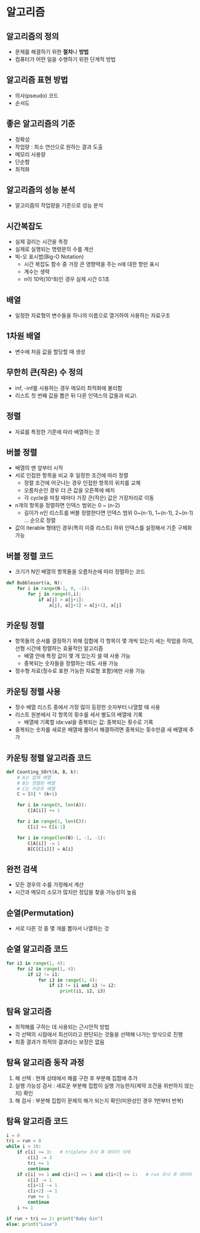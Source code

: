 # 알고리즘

## 알고리즘의 정의

- 문제를 해결하기 위한 **절차**나 **방법**
- 컴퓨터가 어떤 일을 수행하기 위한 단계적 방법

## 알고리즘 표현 방법

- 의사(pseudo) 코드
- 순서도

## 좋은 알고리즘의 기준

- 정확성
- 작업량 : 최소 연산으로 원하는 결과 도출
- 메모리 사용량
- 단순함
- 최적화

## 알고리즘의 성능 분석

- 알고리즘의 작업량을 기준으로 성능 분석

## 시간복잡도

- 실제 걸리는 시간을 측정
- 실제로 실행되는 명령문의 수를 계산
- 빅-오 표시법(Big-O Notation)
  - 시간 복잡도 함수 중 가장 큰 영향력을 주는 n에 대한 항만 표시
  - 계수는 생략
  - n이 10억(10^8)인 경우 실제 시간 0.1초

## 배열

- 일정한 자료형의 변수들을 하나의 이름으로 열거하여 사용하는 자료구조

## 1차원 배열

- 변수에 처음 값을 할당할 때 생성

## 무한히 큰(작은) 수 정의

- inf, -inf를 사용하는 경우 메모리 최적화에 불리함
- 리스트 첫 번째 값을 뽑은 뒤 다른 인덱스의 값들과 비교\

## 정렬

- 자료를 특정한 기준에 따라 배열하는 것

## 버블 정렬

- 배열의 맨 앞부터 시작
- 서로 인접한 항목을 비교 후 일정한 조건에 따라 정렬
  - 정렬 조건에 어긋나는 경우 인접한 항목의 위치를 교체
  - 오름차순인 경우 더 큰 값을 오른쪽에 배치
  - 각 cycle을 마칠 때마다 가장 큰(작은) 값은 가장자리로 이동
- n개의 항목을 정렬하면 인덱스 범위는 0 ~ (n-2)
  - 길이가 n인 리스트를 버블 정렬한다면 인덱스 범위 0~(n-1), 1~(n-1), 2~(n-1) ... 순으로 정렬
- 값이 iterable 형태인 경우(특히 이중 리스트) 하위 인덱스를 설정해서 기준 구체화 가능


## 버블 정렬 코드

- 크기가 N인 배열의 항목들을 오름차순에 따라 정렬하는 코드

```python
def Bubblesort(a, N):
    for i in range(N-1, 0, -1):
        for j in range(0,i):
            if a[j] > a[j+1]:
                a[j], a[j+1] = a[j+1], a[j]
```

## 카운팅 정렬

- 항목들의 순서를 결정하기 위해 집합에 각 항목이 몇 개씩 있는지 세는 작업을 하여, 선형 시간에 정렬하는 효율적인 알고리즘
  - 배열 안에 특정 값이 몇 개 있는지 셀 때 사용 가능
  - 중복되는 숫자들을 정렬하는 데도 사용 가능
- 정수형 자료(정수로 표현 가능한 자료형 포함)에만 사용 가능

## 카운팅 정렬 사용

- 정수 배열 리스트 중에서 가장 많이 등장한 숫자부터 나열할 때 사용
- 리스트 원본에서 각 항목의 횟수를 세서 별도의 배열에 기록
  - 배열에 기록할 idx:val을 중복되는 값: 중복되는 횟수로 기록
- 중복되는 숫자를 새로운 배열에 풀어서 해결하려면 중복되는 횟수만큼 새 배열에 추가

## 카운팅 정렬 알고리즘 코드

```python
def Counting_SOrt(A, B, k):
    # A는 입력 배열
    # B는 정렬된 배열
    # C는 카운트 배열
    C = [0] * (k+1)

    for i in range(0, len(A)):
        C[A[i]] += 1

    for i in range(1, len(C)):
        C[i] += C[i-1]

    for i in range(len(B)-1, -1, -1):
        C[A[i]] -= 1
        B[C[C[i]]] = A[i] 
```

## 완전 검색

- 모든 경우의 수를 가정해서 계산
- 시간과 메모리 소모가 많지만 정답을 찾을 가능성이 높음

## 순열(Permutation)

- 서로 다른 것 중 몇 개를 뽑아서 나열하는 것

## 순열 알고리즘 코드

```python
for i1 in range(1, 4):
    for i2 in range(1, 4):
        if i2 != i1:
            for i3 in range(1, 4):
                if i3 != i1 and i3 != i2:
                    print(i1, i2, i3)
```

## 탐욕 알고리즘

- 최적해를 구하는 데 사용되는 근시안적 방법
- 각 선택의 시점에서 최선이라고 판단되는 것들을 선택해 나가는 방식으로 진행
- 최종 결과가 최적의 결과라는 보장은 없음

## 탐욕 알고리즘 동작 과정

1. 해 선택 : 현재 상태에서 해를 구한 후 부분해 집합에 추가
2. 실행 가능성 검사 : 새로운 부분해 집합이 실행 가능한지(제약 조건을 위반하지 않는지) 확인
3. 해 검사 : 부분해 집합이 문제의 해가 되는지 확인(미완성인 경우 1번부터 반복)

## 탐욕 알고리즘 코드

```python
i = 0
tri = run = 0
while i < 10:
    if c[i] >= 3:   # triplete 조사 후 데이터 삭제
        c[i] -= 3
        tri += 1
        continue
    if c[i] >= 1 and c[i+1] >= 1 and c[i+2] >= 1:   # run 조사 후 데이터 삭제
        c[i] -= 1
        c[i+1] -= 1
        c[i+2] -= 1
        run += 1
        continue
    i += 1

if run + tri == 2: print("Baby Gin")
else: print("Lose")
```